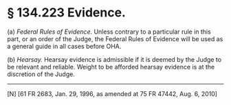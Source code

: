 # § 134.223   Evidence.

(a) *Federal Rules of Evidence.* Unless contrary to a particular rule in this part, or an order of the Judge, the Federal Rules of Evidence will be used as a general guide in all cases before OHA. 


(b) *Hearsay.* Hearsay evidence is admissible if it is deemed by the Judge to be relevant and reliable. Weight to be afforded hearsay evidence is at the discretion of the Judge.



---

[N] [61 FR 2683, Jan. 29, 1996, as amended at 75 FR 47442, Aug. 6, 2010]




